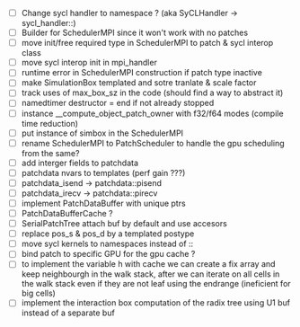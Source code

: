 - [ ] Change sycl handler to namespace ? (aka SyCLHandler -> sycl_handler::)
- [ ] Builder for SchedulerMPI since it won't work with no patches
- [ ] move init/free required type in SchedulerMPI to patch & sycl interop class 
- [ ] move sycl interop init in mpi_handler
- [ ] runtime error in SchedulerMPI construction if patch type inactive
- [ ] make SimulationBox templated and sotre tranlate & scale factor
- [ ] track uses of max_box_sz in the code (should find a way to abstract it)
- [ ] namedtimer destructor = end if not already stopped
- [ ] instance __compute_object_patch_owner with f32/f64 modes (compile time reduction)
- [ ] put instance of simbox in the SchedulerMPI
- [ ] rename SchedulerMPI to PatchScheduler to handle the gpu scheduling from the same?
- [ ] add interger fields to patchdata
- [ ] patchdata nvars to templates (perf gain ???)
- [ ] patchdata_isend -> patchdata::pisend 
- [ ] patchdata_irecv -> patchdata::pirecv
- [ ] implement PatchDataBuffer with unique ptrs 
- [ ] PatchDataBufferCache ?
- [ ] SerialPatchTree attach buf by default and use accesors
- [ ] replace pos_s & pos_d by a templated postype
- [ ] move sycl kernels to namespaces instead of ::
- [ ] bind patch to specific GPU for the gpu cache ?
- [ ] to implement the variable h with cache we can create a fix array and keep neighbourgh in the walk stack, after we can iterate on all cells in the walk stack even if they are not leaf using the endrange (ineficient for big cells)
- [ ] implement the interaction box computation of the radix tree using U1 buf instead of a separate buf